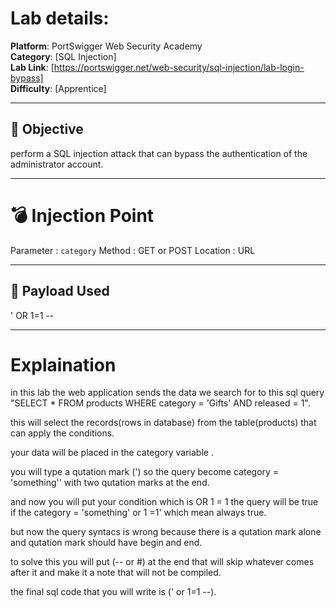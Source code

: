 #  Lab details:

**Platform**: PortSwigger Web Security Academy  
**Category**: [SQL Injection]  
**Lab Link**: [https://portswigger.net/web-security/sql-injection/lab-login-bypass]  
**Difficulty**: [Apprentice]

---

## 🎯 Objective

perform a SQL injection attack that can bypass the authentication of the administrator account.


---

# 💣 Injection Point

Parameter  : `category`
Method     : GET or POST
Location   : URL

---

## 🧪 Payload Used

' OR 1=1 --

---

# Explaination
in this lab the web application sends the data we search for to this sql query "SELECT * FROM products WHERE category = 'Gifts' AND released = 1".

this will select the records(rows in database) from the table(products) that can apply the conditions.

your data will be placed in the category variable .

you will type a qutation mark (') so the query become category = 'something'' with two qutation marks at the end.

and now you will put your condition which is OR 1 = 1 the query will be true if the category = 'something' or 1 =1' which mean always true.

but now the query syntacs is wrong because there is a qutation mark alone and qutation mark should have begin and end.

to solve this you will put (-- or #) at the end that will skip whatever comes after it and make it a note that will not be compiled.

the final sql code that you will write is (' or 1=1 --).

